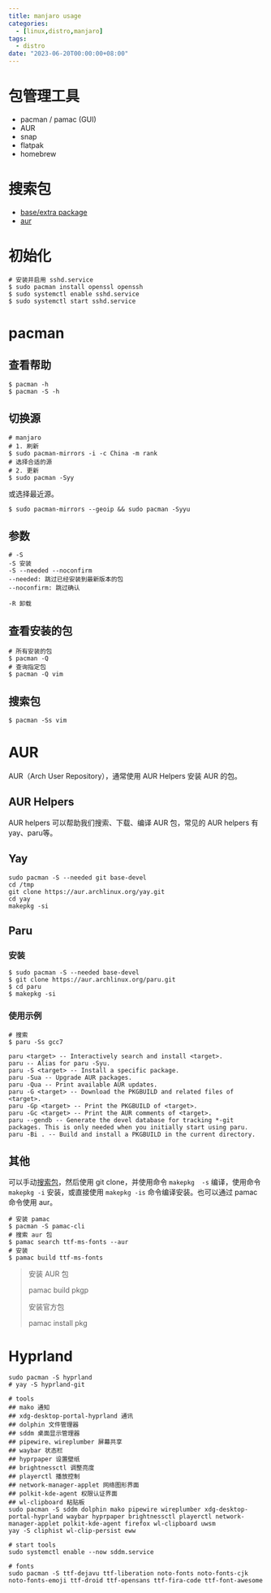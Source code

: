 ```yaml
---
title: manjaro usage
categories: 
  - [linux,distro,manjaro]
tags:
  - distro
date: "2023-06-20T00:00:00+08:00"
---
```


# 包管理工具

- pacman / pamac (GUI)
- AUR
- snap
- flatpak
- homebrew

# 搜索包

- [base/extra package](https://archlinux.org/packages/)
- [aur](https://aur.archlinux.org/packages)

# 初始化

```shell
# 安装并启用 sshd.service
$ sudo pacman install openssl openssh
$ sudo systemctl enable sshd.service
$ sudo systemctl start sshd.service
```

# pacman

## 查看帮助

```shell
$ pacman -h
$ pacman -S -h
```

## 切换源

```shell
# manjaro
# 1. 刷新
$ sudo pacman-mirrors -i -c China -m rank
# 选择合适的源
# 2. 更新
$ sudo pacman -Syy
```

或选择最近源。

```shell
$ sudo pacman-mirrors --geoip && sudo pacman -Syyu
```

## 参数

```shell
# -S
-S 安装
-S --needed --noconfirm
--needed: 跳过已经安装到最新版本的包
--noconfirm: 跳过确认

-R 卸载
```

## 查看安装的包

```shell
# 所有安装的包
$ pacman -Q
# 查询指定包
$ pacman -Q vim
```

## 搜索包

```shell
$ pacman -Ss vim
```

# AUR

AUR（Arch User Repository），通常使用 AUR Helpers 安装 AUR 的包。

## AUR Helpers

AUR helpers 可以帮助我们搜索、下载、编译 AUR 包，常见的 AUR helpers 有 yay、paru等。

## Yay

```shell
sudo pacman -S --needed git base-devel
cd /tmp
git clone https://aur.archlinux.org/yay.git
cd yay
makepkg -si
```

## Paru

### 安装

```shell
$ sudo pacman -S --needed base-devel
$ git clone https://aur.archlinux.org/paru.git
$ cd paru
$ makepkg -si
```

### 使用示例

```shell
# 搜索
$ paru -Ss gcc7
```

```shell
paru <target> -- Interactively search and install <target>.
paru -- Alias for paru -Syu.
paru -S <target> -- Install a specific package.
paru -Sua -- Upgrade AUR packages.
paru -Qua -- Print available AUR updates.
paru -G <target> -- Download the PKGBUILD and related files of <target>.
paru -Gp <target> -- Print the PKGBUILD of <target>.
paru -Gc <target> -- Print the AUR comments of <target>.
paru --gendb -- Generate the devel database for tracking *-git packages. This is only needed when you initially start using paru.
paru -Bi . -- Build and install a PKGBUILD in the current directory.
```

## 其他

可以手动[搜索包](https://aur.archlinux.org/packages)，然后使用 git clone，并使用命令 `makepkg  -s` 编译，使用命令 `makepkg -i` 安装，或直接使用 `makepkg -is` 命令编译安装。也可以通过 pamac 命令使用 aur。 

```shell
# 安装 pamac
$ pacman -S pamac-cli
# 搜索 aur 包
$ pamac search ttf-ms-fonts --aur
# 安装
$ pamac build ttf-ms-fonts 
```

> 安装 AUR 包
>
> pamac build pkgp
>
> 安装官方包
>
> pamac install pkg 

# Hyprland

```shell
sudo pacman -S hyprland 
# yay -S hyprland-git

# tools
## mako 通知
## xdg-desktop-portal-hyprland 通讯
## dolphin 文件管理器
## sddm 桌面显示管理器
## pipewire、wireplumber 屏幕共享 
## waybar 状态栏
## hyprpaper 设置壁纸
## brightnessctl 调整亮度
## playerctl 播放控制
## network-manager-applet 网络图形界面
## polkit-kde-agent 权限认证界面
## wl-clipboard	粘贴板
sudo pacman -S sddm dolphin mako pipewire wireplumber xdg-desktop-portal-hyprland waybar hyprpaper brightnessctl playerctl network-manager-applet polkit-kde-agent firefox wl-clipboard	uwsm
yay -S cliphist wl-clip-persist eww

# start tools
sudo systemctl enable --now sddm.service

# fonts
sudo pacman -S ttf-dejavu ttf-liberation noto-fonts noto-fonts-cjk noto-fonts-emoji ttf-droid ttf-opensans ttf-fira-code ttf-font-awesome
```

